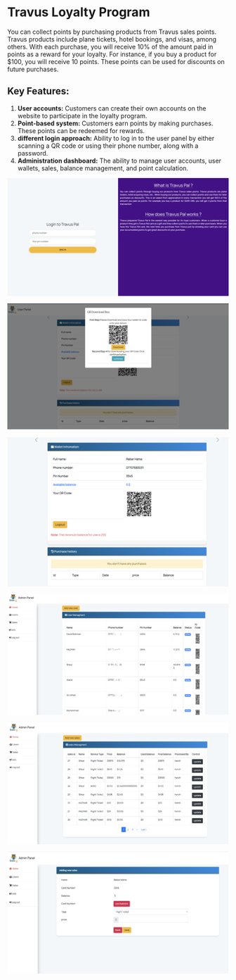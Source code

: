 # Travus Loyalty Program

You can collect points by purchasing products from Travus sales points. Travus products include plane tickets, hotel bookings, and visas, among others. With each purchase, you will receive 10% of the amount paid in points as a reward for your loyalty. For instance, if you buy a product for $100, you will receive 10 points. These points can be used for discounts on future purchases.

## Key Features:

1. **User accounts:** Customers can create their own accounts on the website to participate in the loyalty program.
2. **Point-based system:** Customers earn points by making purchases. These points can be redeemed for rewards.
3. **different login approach:** Ability to log in to the user panel by either scanning a QR code or using their phone number, along with a password.
4. **Administration dashboard:** The ability to manage user accounts, user wallets, sales, balance management, and point calculation.


![travus-loyalty](https://raw.githubusercontent.com/rebarhama/Travus-Loyalty-Program/main/user-login.png)


![travus-loyalty](https://raw.githubusercontent.com/rebarhama/Travus-Loyalty-Program/main/first-time-user-dashboard.png)



![travus-loyalty](https://raw.githubusercontent.com/rebarhama/Travus-Loyalty-Program/main/user-wallet-info.png)

![travus-loyalty](https://raw.githubusercontent.com/rebarhama/Travus-Loyalty-Program/main/admin-user-management.png)


![travus-loyalty](https://raw.githubusercontent.com/rebarhama/Travus-Loyalty-Program/main/admin-list-of-sales.png)

![travus-loyalty](https://raw.githubusercontent.com/rebarhama/Travus-Loyalty-Program/main/admin-adding-new-sales.png)

